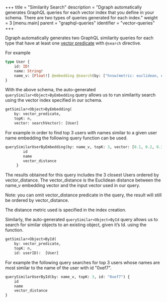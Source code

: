 +++
title = "Similarity Search"
description = "Dgraph automatically generates GraphQL queries for each vector index that you define in your schema. There are two types of queries generated for each index."
weight = 3
[menu.main]
    parent = "graphql-queries"
    identifier = "vector-queries"
+++

Dgraph automatically generates two GraphQL similarity queries for each type that have at least one [vector predicate](/graphql/schema/types/#vectors) with `@search` directive.

For example

```graphql
type User {
    id: ID!
    name: String!
    name_v: [Float!] @embedding @search(by: ["hnsw(metric: euclidean, exponent: 4)"])
}
```

With the above schema, the auto-generated `querySimilar<Object>ByEmbedding` query allows us to run similarity search using the vector index specified in our schema.

```graphql
getSimilar<Object>ByEmbedding(
    by: vector_predicate, 
    topK: n, 
    vector: searchVector): [User]
```

For example in order to find top 3 users with names similar to a given user name embedding the following query function can be used. 

```graphql  
querySimilarUserByEmbedding(by: name_v, topK: 3, vector: [0.1, 0.2, 0.3, 0.4, 0.5]) {
        id
        name
        vector_distance
     }
```
The results obtained for this query includes the 3 closest Users ordered by vector_distance. The vector_distance is the Euclidean distance between the name_v embedding vector and the input vector used in our query.

Note: you can omit vector_distance predicate in the query, the result will still be ordered by vector_distance.

The distance metric used is specified in the index creation. 

Similarly, the auto-generated `querySimilar<Object>ById` query allows us to search for similar objects to an existing object, given it’s Id. using the  function.

```graphql
getSimilar<Object>ById(
    by: vector_predicate, 
    topK: n, 
    id: userID):  [User]
```

For example the following query searches for top 3 users whose names are most similar to the name of the user with id "0xef7".

```graphql
querySimilarUserById(by: name_v, topK: 3, id: "0xef7") {
    id
    name
    vector_distance
}
```

